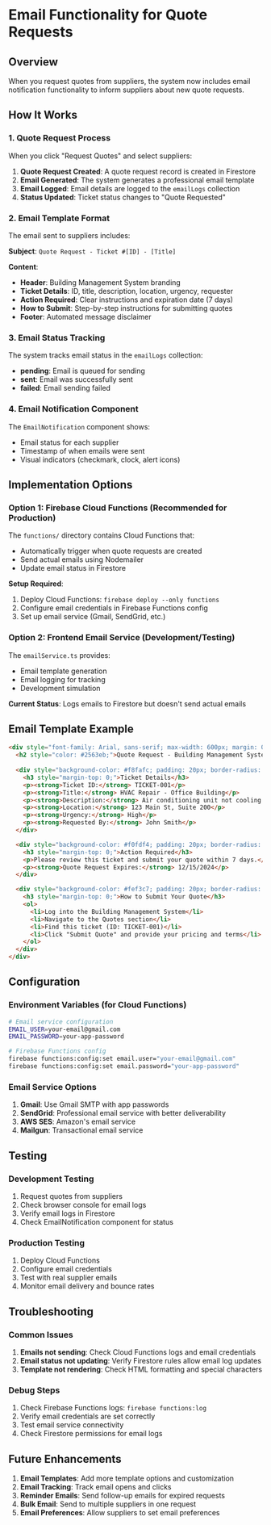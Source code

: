 # Email Functionality for Quote Requests

## Overview

When you request quotes from suppliers, the system now includes email notification functionality to inform suppliers about new quote requests.

## How It Works

### 1. Quote Request Process
When you click "Request Quotes" and select suppliers:

1. **Quote Request Created**: A quote request record is created in Firestore
2. **Email Generated**: The system generates a professional email template
3. **Email Logged**: Email details are logged to the `emailLogs` collection
4. **Status Updated**: Ticket status changes to "Quote Requested"

### 2. Email Template Format

The email sent to suppliers includes:

**Subject**: `Quote Request - Ticket #[ID] - [Title]`

**Content**:
- **Header**: Building Management System branding
- **Ticket Details**: ID, title, description, location, urgency, requester
- **Action Required**: Clear instructions and expiration date (7 days)
- **How to Submit**: Step-by-step instructions for submitting quotes
- **Footer**: Automated message disclaimer

### 3. Email Status Tracking

The system tracks email status in the `emailLogs` collection:

- **pending**: Email is queued for sending
- **sent**: Email was successfully sent
- **failed**: Email sending failed

### 4. Email Notification Component

The `EmailNotification` component shows:
- Email status for each supplier
- Timestamp of when emails were sent
- Visual indicators (checkmark, clock, alert icons)

## Implementation Options

### Option 1: Firebase Cloud Functions (Recommended for Production)

The `functions/` directory contains Cloud Functions that:
- Automatically trigger when quote requests are created
- Send actual emails using Nodemailer
- Update email status in Firestore

**Setup Required**:
1. Deploy Cloud Functions: `firebase deploy --only functions`
2. Configure email credentials in Firebase Functions config
3. Set up email service (Gmail, SendGrid, etc.)

### Option 2: Frontend Email Service (Development/Testing)

The `emailService.ts` provides:
- Email template generation
- Email logging for tracking
- Development simulation

**Current Status**: Logs emails to Firestore but doesn't send actual emails

## Email Template Example

```html
<div style="font-family: Arial, sans-serif; max-width: 600px; margin: 0 auto;">
  <h2 style="color: #2563eb;">Quote Request - Building Management System</h2>
  
  <div style="background-color: #f8fafc; padding: 20px; border-radius: 8px; margin: 20px 0;">
    <h3 style="margin-top: 0;">Ticket Details</h3>
    <p><strong>Ticket ID:</strong> TICKET-001</p>
    <p><strong>Title:</strong> HVAC Repair - Office Building</p>
    <p><strong>Description:</strong> Air conditioning unit not cooling properly...</p>
    <p><strong>Location:</strong> 123 Main St, Suite 200</p>
    <p><strong>Urgency:</strong> High</p>
    <p><strong>Requested By:</strong> John Smith</p>
  </div>

  <div style="background-color: #f0fdf4; padding: 20px; border-radius: 8px; margin: 20px 0;">
    <h3 style="margin-top: 0;">Action Required</h3>
    <p>Please review this ticket and submit your quote within 7 days.</p>
    <p><strong>Quote Request Expires:</strong> 12/15/2024</p>
  </div>

  <div style="background-color: #fef3c7; padding: 20px; border-radius: 8px; margin: 20px 0;">
    <h3 style="margin-top: 0;">How to Submit Your Quote</h3>
    <ol>
      <li>Log into the Building Management System</li>
      <li>Navigate to the Quotes section</li>
      <li>Find this ticket (ID: TICKET-001)</li>
      <li>Click "Submit Quote" and provide your pricing and terms</li>
    </ol>
  </div>
</div>
```

## Configuration

### Environment Variables (for Cloud Functions)

```bash
# Email service configuration
EMAIL_USER=your-email@gmail.com
EMAIL_PASSWORD=your-app-password

# Firebase Functions config
firebase functions:config:set email.user="your-email@gmail.com"
firebase functions:config:set email.password="your-app-password"
```

### Email Service Options

1. **Gmail**: Use Gmail SMTP with app passwords
2. **SendGrid**: Professional email service with better deliverability
3. **AWS SES**: Amazon's email service
4. **Mailgun**: Transactional email service

## Testing

### Development Testing
1. Request quotes from suppliers
2. Check browser console for email logs
3. Verify email logs in Firestore
4. Check EmailNotification component for status

### Production Testing
1. Deploy Cloud Functions
2. Configure email credentials
3. Test with real supplier emails
4. Monitor email delivery and bounce rates

## Troubleshooting

### Common Issues

1. **Emails not sending**: Check Cloud Functions logs and email credentials
2. **Email status not updating**: Verify Firestore rules allow email log updates
3. **Template not rendering**: Check HTML formatting and special characters

### Debug Steps

1. Check Firebase Functions logs: `firebase functions:log`
2. Verify email credentials are set correctly
3. Test email service connectivity
4. Check Firestore permissions for email logs

## Future Enhancements

1. **Email Templates**: Add more template options and customization
2. **Email Tracking**: Track email opens and clicks
3. **Reminder Emails**: Send follow-up emails for expired requests
4. **Bulk Email**: Send to multiple suppliers in one request
5. **Email Preferences**: Allow suppliers to set email preferences 
